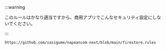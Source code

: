:::warning

このルールはかなり適当ですから、商用アプリでこんなセキュリティ設定にしないでください。

:::


```text reference
https://github.com/sasigume/napoancom-next/blob/main/firestore.rules
```
